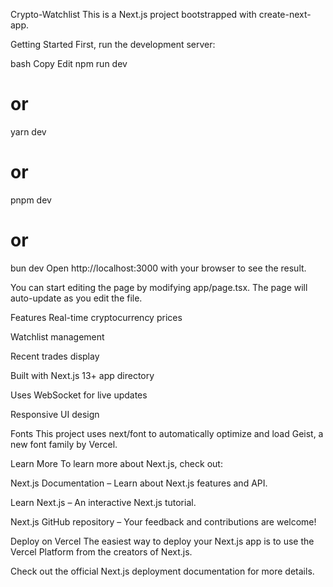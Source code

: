 Crypto-Watchlist
This is a Next.js project bootstrapped with create-next-app.

Getting Started
First, run the development server:

bash
Copy
Edit
npm run dev
# or
yarn dev
# or
pnpm dev
# or
bun dev
Open http://localhost:3000 with your browser to see the result.

You can start editing the page by modifying app/page.tsx. The page will auto-update as you edit the file.

Features
Real-time cryptocurrency prices

Watchlist management

Recent trades display

Built with Next.js 13+ app directory

Uses WebSocket for live updates

Responsive UI design

Fonts
This project uses next/font to automatically optimize and load Geist, a new font family by Vercel.

Learn More
To learn more about Next.js, check out:

Next.js Documentation – Learn about Next.js features and API.

Learn Next.js – An interactive Next.js tutorial.

Next.js GitHub repository – Your feedback and contributions are welcome!

Deploy on Vercel
The easiest way to deploy your Next.js app is to use the Vercel Platform from the creators of Next.js.

Check out the official Next.js deployment documentation for more details.